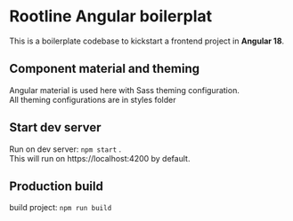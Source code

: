 # Rootline Angular boilerplat

This is a boilerplate codebase to kickstart a frontend project in **Angular 18**.

## Component material and theming

Angular material is used here with Sass theming configuration. \
All theming configurations are in styles folder

## Start dev server

Run on dev server: `npm start` . \
This will run on https://localhost:4200 by default.

## Production build

build project: `npm run build`
